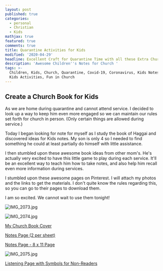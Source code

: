 ```yaml
---
layout: post
published: true
categories:
  - personal
  - Christian
  - Kids
mathjax: true
featured: true
comments: true
title: Quarantine Activities for Kids
modified: '2020-04-29'
headline: Excellent Craft for Quarantine Time with all these Extra Church Services!
description: 'Awesome Children''s Notes for Church '
tags: >-
  Children, Kids, Church, Quarantine, Covid-19, Coronavirus, Kids Notes, Church
  Kids Activities, Fun in Church
---
```

## Create a Church Book for Kids

As we are home during quarantine and cannot attend service.  I decided to look up a way to keep him even more engaged so we can maintain our rules set forth for church in person. (Only certain things are allowed during service.)  

Today I began looking for note for myself as I study the book of Haggai and discovered ideas for Kids notes.  My son is only 4 so I needed to find something he could at least partially do himself with little assistance.  

I then stumbled upon these awesome book ideas from other mom's.  He's actually very excited to have this little game to play during each service.  It'll be an excellent way to teach him how to take notes, and also help him recall even more information during services.

I stumbled upon these awesome pages on Pinterest.  I will attach my photos and the links to get the materials.  I don't quite know the rules regarding this, so you can go to their pages to download them. 

I am so excited.  We cannot wait to use them tonight!

![IMG_2073.jpg]({{site.baseurl}}/images/IMG_2073.jpg)

![IMG_2074.jpg]({{site.baseurl}}/images/IMG_2074.jpg)

[My Church Book Cover](https://www.thispilgrimlife.com/wp-content/uploads/2017/02/kids-church-book6.pdf "My Church Book Cover") 

[Notes Page (2 per sheet)](https://www.thispilgrimlife.com/wp-content/uploads/2017/02/Kids-Church-Book5.pdf "Notes Page (2 per sheet)")

[Notes Page - 8 x 11 Page](https://www.thispilgrimlife.com/wp-content/uploads/2017/02/Kids-church-book4.pdf "Notes Page - 8 x 11 Page")

![IMG_2075.jpg]({{site.baseurl}}/images/IMG_2075.jpg)

[Listening Page with Symbols for Non-Readers](https://www.mamaslearningcorner.com/listening-pages-for-non-readers/# "Listening Page with Symbols for Non-Readers")
